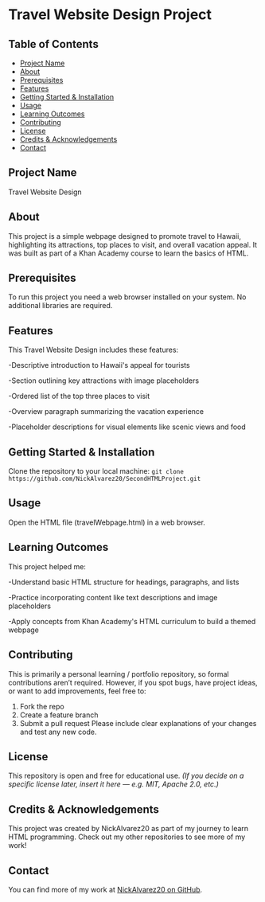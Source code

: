 # Travel Website Design Project
## Table of Contents
- [Project Name](#project-name)
- [About](#about)
- [Prerequisites](#prerequisites)
- [Features](#features)
- [Getting Started & Installation](#getting-started--installation)
- [Usage](#usage)
- [Learning Outcomes](#learning-outcomes)
- [Contributing](#contributing)
- [License](#license)
- [Credits & Acknowledgements](#credits--acknowledgements)
- [Contact](#contact)
## Project Name
Travel Website Design
## About
This project is a simple webpage designed to promote travel to Hawaii, highlighting its attractions, top places to visit, and overall vacation appeal. It was built as part of a Khan Academy course to learn the basics of HTML.
## Prerequisites
To run this project you need a web browser installed on your system.
No additional libraries are required.
## Features
This Travel Website Design includes these features:

-Descriptive introduction to Hawaii's appeal for tourists

-Section outlining key attractions with image placeholders

-Ordered list of the top three places to visit

-Overview paragraph summarizing the vacation experience

-Placeholder descriptions for visual elements like scenic views and food

## Getting Started & Installation
Clone the repository to your local machine:
`git clone https://github.com/NickAlvarez20/SecondHTMLProject.git`
## Usage
Open the HTML file (travelWebpage.html) in a web browser.
## Learning Outcomes
This project helped me:

-Understand basic HTML structure for headings, paragraphs, and lists

-Practice incorporating content like text descriptions and image placeholders

-Apply concepts from Khan Academy's HTML curriculum to build a themed webpage

## Contributing
This is primarily a personal learning / portfolio repository, so formal contributions aren’t required. However, if you spot bugs, have project ideas, or want to add improvements, feel free to:
1. Fork the repo
2. Create a feature branch
3. Submit a pull request Please include clear explanations of your changes and test any new code.
## License
This repository is open and free for educational use.
*(If you decide on a specific license later, insert it here — e.g. MIT, Apache 2.0, etc.)*
## Credits & Acknowledgements
This project was created by NickAlvarez20 as part of my journey to learn HTML programming. Check out my other repositories to see more of my work!
## Contact
You can find more of my work at [NickAlvarez20 on GitHub](https://github.com/NickAlvarez20).

